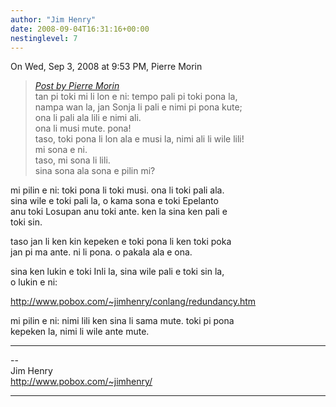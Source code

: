```yaml
---
author: "Jim Henry"
date: 2008-09-04T16:31:16+00:00
nestinglevel: 7
---
```

On Wed, Sep 3, 2008 at 9:53 PM, Pierre Morin  

> [_Post by Pierre Morin_](/mVoaGCcX/tenpo-seli#post12)  
> tan pi toki mi li lon e ni: tempo pali pi toki pona la,  
> nampa wan la, jan Sonja li pali e nimi pi pona kute;  
> ona li pali ala lili e nimi ali.  
> ona li musi mute. pona!  
> taso, toki pona li lon ala e musi la, nimi ali li wile lili!  
> mi sona e ni.  
> taso, mi sona li lili.  
> sina sona ala sona e pilin mi?  
> 

mi pilin e ni: toki pona li toki musi. ona li toki pali ala.  
sina wile e toki pali la, o kama sona e toki Epelanto  
anu toki Losupan anu toki ante. ken la sina ken pali e  
toki sin.  
  
taso jan li ken kin kepeken e toki pona li ken toki poka  
jan pi ma ante. ni li pona. o pakala ala e ona.  
  
sina ken lukin e toki Inli la, sina wile pali e toki sin la,  
o lukin e ni:  
  
http://www.pobox.com/~jimhenry/conlang/redundancy.htm  
  
mi pilin e ni: nimi lili ken sina li sama mute. toki pi pona  
kepeken la, nimi li wile ante mute.  

***

\--  
Jim Henry  
http://www.pobox.com/~jimhenry/  


***